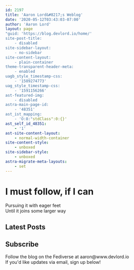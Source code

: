 ```yaml
---
id: 2197
title: 'Aaron Lord&#8217;s Weblog'
date: '2020-05-12T03:43:03-07:00'
author: 'Aaron Lord'
layout: page
"guid: 'https://blog.devlord.io/home/'
site-post-title:
    - disabled
site-sidebar-layout:
    - no-sidebar
site-content-layout:
    - plain-container
theme-transparent-header-meta:
    - enabled
uagb_style_timestamp-css:
    - '1589274773'
uag_style_timestamp-css:
    - '1591156266'
ast-featured-img:
    - disabled
astra-main-page-id:
    - '48351'
ast_ist_mapping:
    - 'O:8:"stdClass":0:{}'
ast_self_id_48351:
    - '1'
ast-site-content-layout:
    - normal-width-container
site-content-style:
    - unboxed
site-sidebar-style:
    - unboxed
astra-migrate-meta-layouts:
    - set
---
```


<!-- wp:uagb/container {"block_id":"07933978","innerContentCustomWidthDesktop":700,"innerContentCustomWidthMobile":425,"minHeightDesktop":100,"minHeightTablet":40,"minHeightType":"vh","backgroundType":"image","backgroundImageDesktop":{"id":1903,"title":"2013-12-07 10.39.30","filename":"2013-12-07-10-39-301.jpg","url":"/assets/img/2013/12/2013-12-07-10-39-301.jpg","link":"/2013-12-07-10-39-30-2/","alt":"","author":"2","description":"","caption":"","name":"2013-12-07-10-39-30-2","status":"inherit","uploadedTo":0,"date":"2013-12-26T05:57:32.000Z","modified":"2013-12-26T05:57:32.000Z","menuOrder":0,"mime":"image/jpeg","type":"image","subtype":"jpeg","icon":"/wp-includes/images/media/default.png","dateFormatted":"December 25, 2013","nonces":{"update":"338fbd3d61","delete":"639c01b008","edit":"3ccf4194d7"},"editLink":"/wp-admin/post.php?post=1903\u0026action=edit","meta":false,"authorName":"Aaron Lord","authorLink":"/wp-admin/profile.php","filesizeInBytes":1958494,"filesizeHumanReadable":"2 MB","context":"","height":920,"width":2544,"orientation":"landscape","sizes":{"thumbnail":{"height":150,"width":150,"url":"/assets/img/2013/12/2013-12-07-10-39-301-150x150.jpg","orientation":"landscape"},"medium":{"height":108,"width":300,"url":"/assets/img/2013/12/2013-12-07-10-39-301-300x108.jpg","orientation":"landscape"},"large":{"height":370,"width":1024,"url":"/assets/img/2013/12/2013-12-07-10-39-301-1024x370.jpg","orientation":"landscape"},"full":{"url":"/assets/img/2013/12/2013-12-07-10-39-301.jpg","height":920,"width":2544,"orientation":"landscape"}},"compat":{"item":"","meta":""}},"backgroundPositionDesktop":{"x":"0.50","y":"0.00"},"gradientValue":"radial-gradient(rgba(21,50,67,0.5) 0%,rgba(26,108,122,0.5) 100%)","borderStyle":"","topPaddingDesktop":0,"bottomPaddingDesktop":0,"leftPaddingDesktop":0,"rightPaddingDesktop":0,"topPaddingTablet":100,"bottomPaddingTablet":50,"leftPaddingTablet":50,"rightPaddingTablet":50,"topPaddingMobile":100,"bottomPaddingMobile":50,"leftPaddingMobile":20,"rightPaddingMobile":20,"paddingLink":false,"variationSelected":true,"rowGapDesktop":0,"columnGapDesktop":0,"isBlockRootParent":true,"overlayType":"gradient","overlayOpacity":0.5,"minHeightTypeTablet":"vh","gradientColor1":"var(\u002d\u002dast-global-color-7)","gradientColor2":"var(\u002d\u002dast-global-color-0)","gradientType":"radial","selectGradient":"advanced"} -->
<div class="wp-block-uagb-container uagb-block-07933978 alignfull uagb-is-root-container"><div class="uagb-container-inner-blocks-wrap"><!-- wp:uagb/info-box {"classMigrate":true,"headingColor":"var(\u002d\u002dast-global-color-5)","subHeadingColor":"var(\u002d\u002dast-global-color-5)","prefixColor":"var(\u002d\u002dast-global-color-5)","prefixFontSize":28,"prefixFontSizeTablet":30,"prefixFontSizeMobile":24,"prefixFontFamily":"Montserrat","prefixFontWeight":"600","prefixLineHeight":1,"prefixLoadGoogleFonts":true,"headingTag":"h1","headFontSize":50,"headFontSizeTablet":40,"headFontSizeMobile":34,"headFontFamily":"Montserrat","headFontWeight":"600","headLoadGoogleFonts":true,"headSpace":20,"subHeadSpace":50,"block_id":"425cc6b4","ctaBorderColor":"","ctaBorderStyle":"","showPrefix":true,"showIcon":false,"paddingBtnTop":10,"paddingBtnBottom":10,"paddingBtnLeft":14,"paddingBtnRight":14,"prefixRightMargin":0,"prefixSpace":24,"prefixLeftMargin":0,"headTopMargin":0,"headRightMargin":0,"headLeftMargin":0,"blockTopPaddingMobile":50,"blockRightPaddingMobile":0,"blockLeftPaddingMobile":0,"blockBottomPaddingMobile":0,"blockPaddingLink":false,"subHeadTopMargin":0,"subHeadRightMargin":0,"subHeadLeftMargin":0,"btnBorderTopWidth":1,"btnBorderLeftWidth":1,"btnBorderRightWidth":1,"btnBorderBottomWidth":1,"btnBorderTopLeftRadius":0,"btnBorderTopRightRadius":0,"btnBorderBottomLeftRadius":0,"btnBorderBottomRightRadius":0,"btnBorderStyle":"solid","btnBorderColor":"#333"} -->
<div class="wp-block-uagb-info-box uagb-block-425cc6b4 uagb-infobox__content-wrap  uagb-infobox-icon-above-title uagb-infobox-image-valign-top"><div class="uagb-ifb-content"><div class="uagb-ifb-title-wrap"><h1 class="uagb-ifb-title">I must follow, if I can</h1></div><p class="uagb-ifb-desc">Pursuing it with eager feet<br>Until it joins some larger way</p></div></div>
<!-- /wp:uagb/info-box --></div></div>
<!-- /wp:uagb/container -->

<!-- wp:uagb/container {"block_id":"f5f6dd76","innerContentCustomWidthDesktop":1140,"innerContentCustomWidthMobile":425,"directionDesktop":"row","backgroundType":"color","backgroundSizeTablet":"cover","backgroundSizeMobile":"cover","backgroundColor":"var(\u002d\u002dast-global-color-5)","borderStyle":"","topPaddingDesktop":100,"bottomPaddingDesktop":100,"leftPaddingDesktop":0,"rightPaddingDesktop":0,"topPaddingTablet":40,"bottomPaddingTablet":40,"leftPaddingTablet":10,"rightPaddingTablet":10,"topPaddingMobile":20,"bottomPaddingMobile":20,"leftPaddingMobile":20,"rightPaddingMobile":20,"topMarginMobile":0,"bottomMarginMobile":0,"leftMarginMobile":0,"rightMarginMobile":0,"variationSelected":true,"rowGapDesktop":0,"rowGapMobile":0,"columnGapDesktop":0,"columnGapMobile":0,"isBlockRootParent":true} -->
<div class="wp-block-uagb-container uagb-block-f5f6dd76 alignfull uagb-is-root-container"><div class="uagb-container-inner-blocks-wrap"><!-- wp:uagb/container {"block_id":"f0901f80","widthDesktop":33.33,"backgroundType":"image","backgroundImageDesktop":{"id":2149,"title":"0D3E04B5-8730-43BF-97FF-FAF27C32FCB0_1_105_c","filename":"0D3E04B5-8730-43BF-97FF-FAF27C32FCB0_1_105_c.jpeg","url":"/assets/img/2024/03/0D3E04B5-8730-43BF-97FF-FAF27C32FCB0_1_105_c.jpeg","link":"/0d3e04b5-8730-43bf-97ff-faf27c32fcb0_1_105_c/","alt":"","author":"2","description":"","caption":"","name":"0d3e04b5-8730-43bf-97ff-faf27c32fcb0_1_105_c","status":"inherit","uploadedTo":0,"date":"2024-03-10T02:36:04.000Z","modified":"2024-03-10T02:36:04.000Z","menuOrder":0,"mime":"image/jpeg","type":"image","subtype":"jpeg","icon":"/wp-includes/images/media/default.png","dateFormatted":"March 9, 2024","nonces":{"update":"af28fe5f57","delete":"e00118675b","edit":"4de3106391"},"editLink":"/wp-admin/post.php?post=2149\u0026action=edit","meta":false,"authorName":"Aaron Lord","authorLink":"/wp-admin/profile.php","filesizeInBytes":236387,"filesizeHumanReadable":"231 KB","context":"","height":658,"width":1198,"orientation":"landscape","sizes":{"thumbnail":{"height":150,"width":150,"url":"/assets/img/2024/03/0D3E04B5-8730-43BF-97FF-FAF27C32FCB0_1_105_c-150x150.jpeg","orientation":"landscape"},"medium":{"height":165,"width":300,"url":"/assets/img/2024/03/0D3E04B5-8730-43BF-97FF-FAF27C32FCB0_1_105_c-300x165.jpeg","orientation":"landscape"},"large":{"height":562,"width":1024,"url":"/assets/img/2024/03/0D3E04B5-8730-43BF-97FF-FAF27C32FCB0_1_105_c-1024x562.jpeg","orientation":"landscape"},"full":{"url":"/assets/img/2024/03/0D3E04B5-8730-43BF-97FF-FAF27C32FCB0_1_105_c.jpeg","height":658,"width":1198,"orientation":"landscape"}},"compat":{"item":"","meta":""}},"backgroundPositionDesktop":{"x":0.54,"y":0.46},"backgroundImageColor":"var(\u002d\u002dast-global-color-7)","borderStyle":"","topPaddingDesktop":150,"bottomPaddingDesktop":150,"leftPaddingDesktop":50,"rightPaddingDesktop":50,"topPaddingTablet":95,"bottomPaddingTablet":95,"leftPaddingTablet":35,"rightPaddingTablet":35,"topPaddingMobile":95,"bottomPaddingMobile":95,"leftPaddingMobile":35,"rightPaddingMobile":35,"paddingLink":false,"topMarginDesktop":10,"bottomMarginDesktop":10,"leftMarginDesktop":10,"rightMarginDesktop":10,"topMarginMobile":10,"bottomMarginMobile":10,"leftMarginMobile":10,"rightMarginMobile":10,"variationSelected":true,"rowGapDesktop":0,"columnGapDesktop":0,"widthSetByUser":true,"overlayType":"color","overlayOpacity":0.3} -->
<div class="wp-block-uagb-container uagb-block-f0901f80"></div>
<!-- /wp:uagb/container -->

<!-- wp:uagb/container {"block_id":"8bec022e","widthDesktop":33.33,"backgroundType":"image","backgroundImageDesktop":{"id":1924,"title":"image","filename":"image.jpg","url":"/assets/img/2019/12/image.jpg","link":"/image-3/","alt":"","author":"2","description":"","caption":"","name":"image-3","status":"inherit","uploadedTo":0,"date":"2019-12-17T02:32:14.000Z","modified":"2019-12-17T02:32:14.000Z","menuOrder":0,"mime":"image/jpeg","type":"image","subtype":"jpeg","icon":"/wp-includes/images/media/default.png","dateFormatted":"December 16, 2019","nonces":{"update":"c92d7efc3a","delete":"e73c477c9a","edit":"3f04a191ed"},"editLink":"/wp-admin/post.php?post=1924\u0026action=edit","meta":false,"authorName":"Aaron Lord","authorLink":"/wp-admin/profile.php","filesizeInBytes":132550,"filesizeHumanReadable":"129 KB","context":"","height":640,"width":640,"orientation":"landscape","sizes":{"thumbnail":{"height":150,"width":150,"url":"/assets/img/2019/12/image-150x150.jpg","orientation":"landscape"},"medium":{"height":300,"width":300,"url":"/assets/img/2019/12/image-300x300.jpg","orientation":"landscape"},"full":{"url":"/assets/img/2019/12/image.jpg","height":640,"width":640,"orientation":"landscape"}},"compat":{"item":"","meta":""},"mediaStates":"Site Icon, Logo"},"backgroundImageColor":"var(\u002d\u002dast-global-color-7)","borderStyle":"","topPaddingDesktop":150,"bottomPaddingDesktop":150,"leftPaddingDesktop":50,"rightPaddingDesktop":50,"topPaddingTablet":95,"bottomPaddingTablet":95,"leftPaddingTablet":35,"rightPaddingTablet":35,"topPaddingMobile":95,"bottomPaddingMobile":95,"leftPaddingMobile":35,"rightPaddingMobile":35,"paddingLink":false,"topMarginDesktop":10,"bottomMarginDesktop":10,"leftMarginDesktop":10,"rightMarginDesktop":10,"topMarginMobile":10,"bottomMarginMobile":10,"leftMarginMobile":10,"rightMarginMobile":10,"variationSelected":true,"rowGapDesktop":0,"columnGapDesktop":0,"widthSetByUser":true,"overlayType":"color","overlayOpacity":0.3} -->
<div class="wp-block-uagb-container uagb-block-8bec022e"></div>
<!-- /wp:uagb/container -->

<!-- wp:uagb/container {"block_id":"3730b25c","widthDesktop":33.33,"backgroundType":"image","backgroundImageDesktop":{"id":2148,"title":"FA6D3D29-83EC-4394-B563-CAE3D4EBABFC_1_105_c","filename":"FA6D3D29-83EC-4394-B563-CAE3D4EBABFC_1_105_c.jpeg","url":"/assets/img/2024/03/FA6D3D29-83EC-4394-B563-CAE3D4EBABFC_1_105_c.jpeg","link":"/fa6d3d29-83ec-4394-b563-cae3d4ebabfc_1_105_c/","alt":"","author":"2","description":"","caption":"","name":"fa6d3d29-83ec-4394-b563-cae3d4ebabfc_1_105_c","status":"inherit","uploadedTo":0,"date":"2024-03-10T02:34:30.000Z","modified":"2024-03-10T02:34:30.000Z","menuOrder":0,"mime":"image/jpeg","type":"image","subtype":"jpeg","icon":"/wp-includes/images/media/default.png","dateFormatted":"March 9, 2024","nonces":{"update":"d28db0c134","delete":"50fc95b88c","edit":"aa331121f0"},"editLink":"/wp-admin/post.php?post=2148\u0026action=edit","meta":false,"authorName":"Aaron Lord","authorLink":"/wp-admin/profile.php","filesizeInBytes":168688,"filesizeHumanReadable":"165 KB","context":"","height":768,"width":1024,"orientation":"landscape","sizes":{"thumbnail":{"height":150,"width":150,"url":"/assets/img/2024/03/FA6D3D29-83EC-4394-B563-CAE3D4EBABFC_1_105_c-150x150.jpeg","orientation":"landscape"},"medium":{"height":225,"width":300,"url":"/assets/img/2024/03/FA6D3D29-83EC-4394-B563-CAE3D4EBABFC_1_105_c-300x225.jpeg","orientation":"landscape"},"full":{"url":"/assets/img/2024/03/FA6D3D29-83EC-4394-B563-CAE3D4EBABFC_1_105_c.jpeg","height":768,"width":1024,"orientation":"landscape"}},"compat":{"item":"","meta":""},"mediaStates":"Image Widget (2)"},"backgroundPositionDesktop":{"x":0.21,"y":0.49},"backgroundImageColor":"var(\u002d\u002dast-global-color-7)","borderStyle":"","topPaddingDesktop":150,"bottomPaddingDesktop":150,"leftPaddingDesktop":50,"rightPaddingDesktop":50,"topPaddingTablet":95,"bottomPaddingTablet":95,"leftPaddingTablet":35,"rightPaddingTablet":35,"topPaddingMobile":95,"bottomPaddingMobile":95,"leftPaddingMobile":35,"rightPaddingMobile":35,"paddingLink":false,"topMarginDesktop":10,"bottomMarginDesktop":10,"leftMarginDesktop":10,"rightMarginDesktop":10,"topMarginMobile":10,"bottomMarginMobile":10,"leftMarginMobile":10,"rightMarginMobile":10,"variationSelected":true,"rowGapDesktop":0,"columnGapDesktop":0,"widthSetByUser":true,"overlayType":"color","overlayOpacity":0.3} -->
<div class="wp-block-uagb-container uagb-block-3730b25c"></div>
<!-- /wp:uagb/container --></div></div>
<!-- /wp:uagb/container -->

<!-- wp:uagb/container {"block_id":"71f7405a","innerContentCustomWidthDesktop":1140,"innerContentCustomWidthMobile":425,"directionDesktop":"row","directionTablet":"column","alignItemsDesktop":"flex-start","backgroundType":"color","backgroundSizeTablet":"cover","backgroundSizeMobile":"cover","backgroundColor":"var(\u002d\u002dast-global-color-5)","borderStyle":"","topPaddingDesktop":0,"bottomPaddingDesktop":100,"leftPaddingDesktop":0,"rightPaddingDesktop":0,"topPaddingTablet":0,"bottomPaddingTablet":50,"leftPaddingTablet":80,"rightPaddingTablet":80,"topPaddingMobile":20,"bottomPaddingMobile":50,"leftPaddingMobile":30,"rightPaddingMobile":30,"paddingLink":false,"variationSelected":true,"rowGapDesktop":0,"columnGapDesktop":0,"isBlockRootParent":true} -->
<div class="wp-block-uagb-container uagb-block-71f7405a alignfull uagb-is-root-container"><div class="uagb-container-inner-blocks-wrap"><!-- wp:uagb/container {"block_id":"45404628","widthDesktop":50,"widthTablet":100,"alignItemsDesktop":"flex-start","alignItemsTablet":"center","borderStyle":"","topPaddingDesktop":0,"bottomPaddingDesktop":0,"leftPaddingDesktop":0,"rightPaddingDesktop":0,"topPaddingMobile":20,"bottomPaddingMobile":0,"leftPaddingMobile":0,"rightPaddingMobile":0,"paddingLink":false,"variationSelected":true,"rowGapDesktop":0,"columnGapDesktop":0,"widthSetByUser":true} -->
<div class="wp-block-uagb-container uagb-block-45404628"><!-- wp:uagb/advanced-heading {"block_id":"e669451d","classMigrate":true,"headingAlignTablet":"center","headingAlignMobile":"center","headSpace":0,"headFontWeight":"600","headFontSizeTablet":30,"headFontSizeMobile":24,"blockTopPaddingMobile":0,"blockRightPaddingMobile":0,"blockLeftPaddingMobile":0,"blockBottomPaddingMobile":0,"blockTopMarginMobile":0,"blockRightMarginMobile":0,"blockLeftMarginMobile":0,"blockBottomMarginMobile":0} -->
<div class="wp-block-uagb-advanced-heading uagb-block-e669451d"><h2 class="uagb-heading-text">Latest Posts</h2></div>
<!-- /wp:uagb/advanced-heading --></div>
<!-- /wp:uagb/container -->

<!-- wp:uagb/container {"block_id":"3aabc2a9","widthDesktop":50,"widthTablet":100,"alignItemsDesktop":"flex-start","alignItemsTablet":"center","borderStyle":"","topPaddingDesktop":0,"bottomPaddingDesktop":0,"leftPaddingDesktop":0,"rightPaddingDesktop":0,"topPaddingTablet":30,"bottomPaddingTablet":0,"leftPaddingTablet":0,"rightPaddingTablet":0,"paddingLink":false,"variationSelected":true,"rowGapDesktop":0,"columnGapDesktop":0,"widthSetByUser":true} -->
<div class="wp-block-uagb-container uagb-block-3aabc2a9"><!-- wp:latest-posts {"displayPostContent":true,"displayPostDate":true,"displayFeaturedImage":true,"featuredImageAlign":"center","featuredImageSizeSlug":"medium","featuredImageSizeWidth":300,"featuredImageSizeHeight":300,"addLinkToFeaturedImage":true,"style":{"spacing":{"margin":{"top":"0","bottom":"0"},"padding":{"right":"var:preset|spacing|20","left":"var:preset|spacing|20"}},"elements":{"link":{"color":{"text":"var:preset|color|ast-global-color-1"}}},"typography":{"fontSize":"16px"}}} /-->

<!-- wp:uagb/container {"block_id":"6e311eaa"} -->
<div class="wp-block-uagb-container uagb-block-6e311eaa"></div>
<!-- /wp:uagb/container --></div>
<!-- /wp:uagb/container --></div></div>
<!-- /wp:uagb/container -->

<!-- wp:uagb/container {"block_id":"737cf484","innerContentCustomWidthDesktop":600,"innerContentCustomWidthMobile":425,"backgroundType":"image","backgroundImageDesktop":{"id":2147,"title":"4A70967D-751E-4170-BE78-5EA80828B58E_1_105_c","filename":"4A70967D-751E-4170-BE78-5EA80828B58E_1_105_c.jpeg","url":"/assets/img/2024/03/4A70967D-751E-4170-BE78-5EA80828B58E_1_105_c.jpeg","link":"/4a70967d-751e-4170-be78-5ea80828b58e_1_105_c/","alt":"","author":"2","description":"","caption":"","name":"4a70967d-751e-4170-be78-5ea80828b58e_1_105_c","status":"inherit","uploadedTo":0,"date":"2024-03-10T02:26:32.000Z","modified":"2024-03-10T02:26:32.000Z","menuOrder":0,"mime":"image/jpeg","type":"image","subtype":"jpeg","icon":"/wp-includes/images/media/default.png","dateFormatted":"March 9, 2024","nonces":{"update":"1f92232925","delete":"7769b5b9bd","edit":"bd5ce4ccb6"},"editLink":"/wp-admin/post.php?post=2147\u0026action=edit","meta":false,"authorName":"Aaron Lord","authorLink":"/wp-admin/profile.php","filesizeInBytes":135615,"filesizeHumanReadable":"132 KB","context":"","height":769,"width":1024,"orientation":"landscape","sizes":{"thumbnail":{"height":150,"width":150,"url":"/assets/img/2024/03/4A70967D-751E-4170-BE78-5EA80828B58E_1_105_c-150x150.jpeg","orientation":"landscape"},"medium":{"height":225,"width":300,"url":"/assets/img/2024/03/4A70967D-751E-4170-BE78-5EA80828B58E_1_105_c-300x225.jpeg","orientation":"landscape"},"full":{"url":"/assets/img/2024/03/4A70967D-751E-4170-BE78-5EA80828B58E_1_105_c.jpeg","height":769,"width":1024,"orientation":"landscape"}},"compat":{"item":"","meta":""}},"backgroundAttachmentDesktop":"fixed","gradientValue":"radial-gradient(rgba(21,50,67,0.6) 0%,rgba(26,108,122,0.6) 100%)","borderStyle":"","topPaddingDesktop":190,"bottomPaddingDesktop":190,"leftPaddingDesktop":0,"rightPaddingDesktop":0,"topPaddingTablet":50,"bottomPaddingTablet":50,"leftPaddingTablet":50,"rightPaddingTablet":50,"topPaddingMobile":50,"bottomPaddingMobile":50,"leftPaddingMobile":30,"rightPaddingMobile":30,"paddingLink":false,"variationSelected":true,"rowGapDesktop":0,"columnGapDesktop":0,"isBlockRootParent":true,"overlayType":"gradient","overlayOpacity":0.6,"gradientColor1":"var(\u002d\u002dast-global-color-7)","gradientColor2":"var(\u002d\u002dast-global-color-0)","gradientType":"radial","selectGradient":"advanced"} -->
<div class="wp-block-uagb-container uagb-block-737cf484 alignfull uagb-is-root-container"><div class="uagb-container-inner-blocks-wrap"><!-- wp:uagb/info-box {"classMigrate":true,"headingColor":"var(\u002d\u002dast-global-color-5)","subHeadingColor":"var(\u002d\u002dast-global-color-5)","headingTag":"h2","headFontSizeTablet":30,"headFontSizeMobile":24,"headFontWeight":"600","headFontStyle":"italic","headTransform":"capitalize","headSpace":20,"subHeadSpace":50,"block_id":"a1136e67","ctaIcon":"","ctaText":"Contact","ctaLink":"#","ctaBtnLinkColor":"var(\u002d\u002dast-global-color-5)","ctaLinkHoverColor":"#153243","ctaBgColor":"#00000000","ctaBgHoverColor":"var(\u002d\u002dast-global-color-5)","ctaBorderColor":"","ctaBorderStyle":"","showIcon":false,"btnBorderTopWidth":2,"btnBorderLeftWidth":2,"btnBorderRightWidth":2,"btnBorderBottomWidth":2,"btnBorderTopLeftRadius":0,"btnBorderTopRightRadius":0,"btnBorderBottomLeftRadius":0,"btnBorderBottomRightRadius":0,"btnBorderStyle":"solid","btnBorderColor":"var(\u002d\u002dast-global-color-5)"} -->
<div class="wp-block-uagb-info-box uagb-block-a1136e67 uagb-infobox__content-wrap  uagb-infobox-icon-above-title uagb-infobox-image-valign-top"><div class="uagb-ifb-content"><div class="uagb-ifb-title-wrap"><h2 class="uagb-ifb-title">Subscribe</h2></div><p class="uagb-ifb-desc">Follow the blog on the Fediverse at aaron@www.devlord.io<br>If you'd like updates via email, sign up below!</p></div></div>
<!-- /wp:uagb/info-box -->

<!-- wp:mailpoet/subscription-form-block {"formId":1} /--></div></div>
<!-- /wp:uagb/container -->